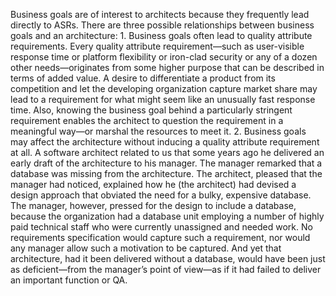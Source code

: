 Business goals are of interest to architects because they frequently lead directly to ASRs. There are three possible relationships between business goals and an architecture: 1.  Business goals often lead to quality attribute requirements. Every quality attribute requirement—such as user-visible response time or platform flexibility or iron-clad security or any of a dozen other needs—originates from some higher purpose that can be described in terms of added value. A desire to differentiate a product from its competition and let the developing organization capture market share may lead to a requirement for what might seem like an unusually fast response time. Also, knowing the business goal behind a particularly stringent requirement enables the architect to question the requirement in a meaningful way—or marshal the resources to meet it. 2.  Business goals may affect the architecture without inducing a quality attribute requirement at all. A software architect related to us that some years ago he delivered an early draft of the architecture to his manager. The manager remarked that a database was missing from the architecture. The architect, pleased that the manager had noticed, explained how he (the architect) had devised a design approach that obviated the need for a bulky, expensive database. The manager, however, pressed for the design to include a database, because the organization had a database unit employing a number of highly paid technical staff who were currently unassigned and needed work. No requirements specification would capture such a requirement, nor would any manager allow such a motivation to be captured. And yet that architecture, had it been delivered without a database, would have been just as deficient—from the manager’s point of view—as if it had failed to deliver an important function or QA.